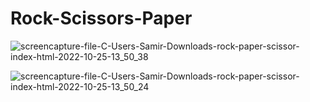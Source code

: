 
# Rock-Scissors-Paper


![screencapture-file-C-Users-Samir-Downloads-rock-paper-scissor-index-html-2022-10-25-13_50_38](https://user-images.githubusercontent.com/84046930/197766208-c90579c7-30bf-43a3-b6ff-6370a45978b5.png)

![screencapture-file-C-Users-Samir-Downloads-rock-paper-scissor-index-html-2022-10-25-13_50_24](https://user-images.githubusercontent.com/84046930/197766229-11ea2e9f-ed6b-44db-b379-952c35aa699d.png)
